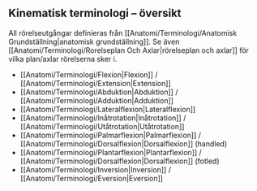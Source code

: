 ## Kinematisk terminologi – översikt

All rörelseutgångar definieras från [[Anatomi/Terminologi/Anatomisk Grundställning|anatomisk grundställning]]. Se även [[Anatomi/Terminologi/Rorelseplan Och Axlar|rörelseplan och axlar]] för vilka plan/axlar rörelserna sker i.

- [[Anatomi/Terminologi/Flexion|Flexion]] / [[Anatomi/Terminologi/Extension|Extension]]
- [[Anatomi/Terminologi/Abduktion|Abduktion]] / [[Anatomi/Terminologi/Adduktion|Adduktion]]
- [[Anatomi/Terminologi/Lateralflexion|Lateralflexion]]
- [[Anatomi/Terminologi/Inåtrotation|Inåtrotation]] / [[Anatomi/Terminologi/Utåtrotation|Utåtrotation]]
- [[Anatomi/Terminologi/Palmarflexion|Palmarflexion]] / [[Anatomi/Terminologi/Dorsalflexion|Dorsalflexion]] (handled)
- [[Anatomi/Terminologi/Plantarflexion|Plantarflexion]] / [[Anatomi/Terminologi/Dorsalflexion|Dorsalflexion]] (fotled)
- [[Anatomi/Terminologi/Inversion|Inversion]] / [[Anatomi/Terminologi/Eversion|Eversion]]
